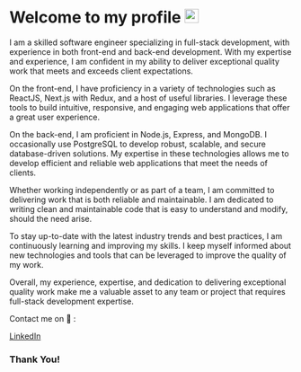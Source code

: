 
# Welcome to my profile <img src="https://user-images.githubusercontent.com/1303154/88677602-1635ba80-d120-11ea-84d8-d263ba5fc3c0.gif" width="25">


I am a skilled software engineer specializing in full-stack development, with experience in both front-end and back-end development. With my expertise and experience, I am confident in my ability to deliver exceptional quality work that meets and exceeds client expectations.

On the front-end, I have proficiency in a variety of technologies such as ReactJS, Next.js with Redux, and a host of useful libraries. I leverage these tools to build intuitive, responsive, and engaging web applications that offer a great user experience.

On the back-end, I am proficient in Node.js, Express, and MongoDB. I occasionally use PostgreSQL to develop robust, scalable, and secure database-driven solutions. My expertise in these technologies allows me to develop efficient and reliable web applications that meet the needs of clients.

Whether working independently or as part of a team, I am committed to delivering work that is both reliable and maintainable. I am dedicated to writing clean and maintainable code that is easy to understand and modify, should the need arise.

To stay up-to-date with the latest industry trends and best practices, I am continuously learning and improving my skills. I keep myself informed about new technologies and tools that can be leveraged to improve the quality of my work.

Overall, my experience, expertise, and dedication to delivering exceptional quality work make me a valuable asset to any team or project that requires full-stack development expertise.


Contact me on 💬 :


<a href="https://www.linkedin.com/in/shomans/" target="_blank">LinkedIn</a>



### Thank You!
